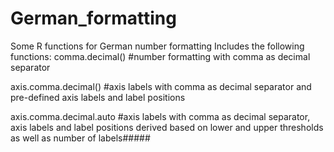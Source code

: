 # German_formatting
Some R functions for German number formatting
Includes the following functions: 
comma.decimal()     #number formatting with comma as decimal separator

axis.comma.decimal() #axis labels with comma as decimal separator and pre-defined axis labels and label positions

axis.comma.decimal.auto  #axis labels with comma as decimal separator, axis labels and label positions derived based on lower and upper thresholds as well as number of labels#####

